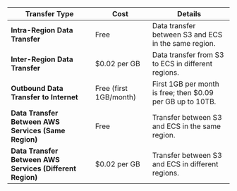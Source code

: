 | **Transfer Type**                        | **Cost**                      | **Details**                                           |
|------------------------------------------|-------------------------------|-------------------------------------------------------|
| **Intra-Region Data Transfer**           | Free                          | Data transfer between S3 and ECS in the same region.  |
| **Inter-Region Data Transfer**           | $0.02 per GB                  | Data transfer from S3 to ECS in different regions.    |
| **Outbound Data Transfer to Internet**  | Free (first 1GB/month)        | First 1GB per month is free; then $0.09 per GB up to 10TB. |
| **Data Transfer Between AWS Services (Same Region)** | Free              | Transfer between S3 and ECS in the same region.      |
| **Data Transfer Between AWS Services (Different Region)** | $0.02 per GB  | Transfer between S3 and ECS in different regions.    |
